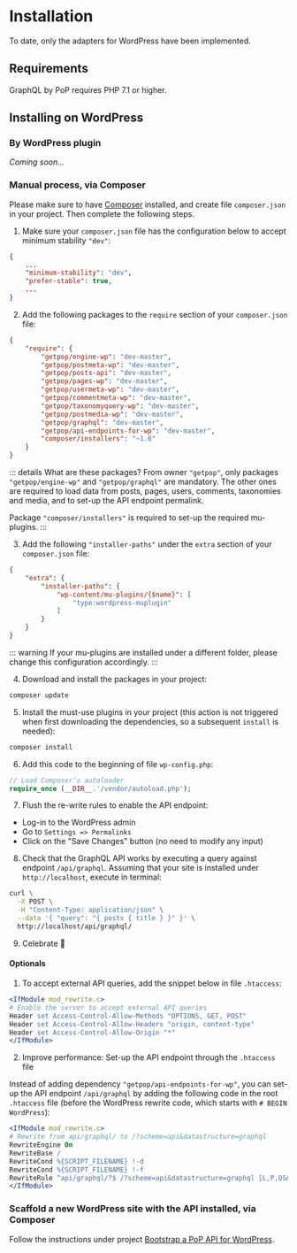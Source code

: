 # Installation

To date, only the adapters for WordPress have been implemented.

## Requirements

GraphQL by PoP requires PHP 7.1 or higher.

## Installing on WordPress

### By WordPress plugin

_Coming soon..._

### Manual process, via Composer

Please make sure to have [Composer](https://getcomposer.org) installed, and create file `composer.json` in your project. Then complete the following steps.

1. Make sure your `composer.json` file has the configuration below to accept minimum stability `"dev"`:

```json
{
    ...
    "minimum-stability": "dev",
    "prefer-stable": true,
    ...
}
```

2. Add the following packages to the `require` section of your `composer.json` file:

```json
{
    "require": {
        "getpop/engine-wp": "dev-master",
        "getpop/postmeta-wp": "dev-master",
        "getpop/posts-api": "dev-master",
        "getpop/pages-wp": "dev-master",
        "getpop/usermeta-wp": "dev-master",
        "getpop/commentmeta-wp": "dev-master",
        "getpop/taxonomyquery-wp": "dev-master",
        "getpop/postmedia-wp": "dev-master",
        "getpop/graphql": "dev-master",
        "getpop/api-endpoints-for-wp": "dev-master",
        "composer/installers": "~1.0"
    }
}
```

::: details What are these packages?
From owner `"getpop"`, only packages `"getpop/engine-wp"` and `"getpop/graphql"` are mandatory. The other ones are required to load data from posts, pages, users, comments, taxonomies and media, and to set-up the API endpoint permalink.

Package `"composer/installers"` is required to set-up the required mu-plugins.
:::

3. Add the following `"installer-paths"` under the `extra` section of your `composer.json` file:

```json
{
    "extra": {
        "installer-paths": {
            "wp-content/mu-plugins/{$name}": [
                "type:wordpress-muplugin"
            ]
        }
    }
}
```

::: warning
If your mu-plugins are installed under a different folder, please change this configuration accordingly.
:::

4. Download and install the packages in your project:

```bash
composer update
```

5. Install the must-use plugins in your project (this action is not triggered when first downloading the dependencies, so a subsequent `install` is needed):

```bash
composer install
```

6. Add this code to the beginning of file `wp-config.php`:

```php
// Load Composer’s autoloader
require_once (__DIR__.'/vendor/autoload.php');
```

7. Flush the re-write rules to enable the API endpoint:

- Log-in to the WordPress admin
- Go to `Settings => Permalinks`
- Click on the "Save Changes" button (no need to modify any input)

8. Check that the GraphQL API works by executing a query against endpoint `/api/graphql`. Assuming that your site is installed under `http://localhost`, execute in terminal:

```bash
curl \
  -X POST \
  -H "Content-Type: application/json" \
  --data '{ "query": "{ posts { title } }" }' \
  http://localhost/api/graphql/
```

9. Celebrate 🥳

#### Optionals

1. To accept external API queries, add the snippet below in file `.htaccess`:

```apache
<IfModule mod_rewrite.c>
# Enable the server to accept external API queries
Header set Access-Control-Allow-Methods "OPTIONS, GET, POST"
Header set Access-Control-Allow-Headers "origin, content-type"
Header set Access-Control-Allow-Origin "*"
</IfModule>
```

2. Improve performance: Set-up the API endpoint through the `.htaccess` file

Instead of adding dependency `"getpop/api-endpoints-for-wp"`, you can set-up the API endpoint `/api/graphql` by adding the following code in the root `.htaccess` file (before the WordPress rewrite code, which starts with `# BEGIN WordPress`):

```apache
<IfModule mod_rewrite.c>
# Rewrite from api/graphql/ to /?scheme=api&datastructure=graphql
RewriteEngine On
RewriteBase /
RewriteCond %{SCRIPT_FILENAME} !-d
RewriteCond %{SCRIPT_FILENAME} !-f
RewriteRule ^api/graphql/?$ /?scheme=api&datastructure=graphql [L,P,QSA]
</IfModule>
```

### Scaffold a new WordPress site with the API installed, via Composer

Follow the instructions under project [Bootstrap a PoP API for WordPress](https://github.com/leoloso/PoP-API-WP#creating-a-new-wordpress-site-with-pop-installed).
